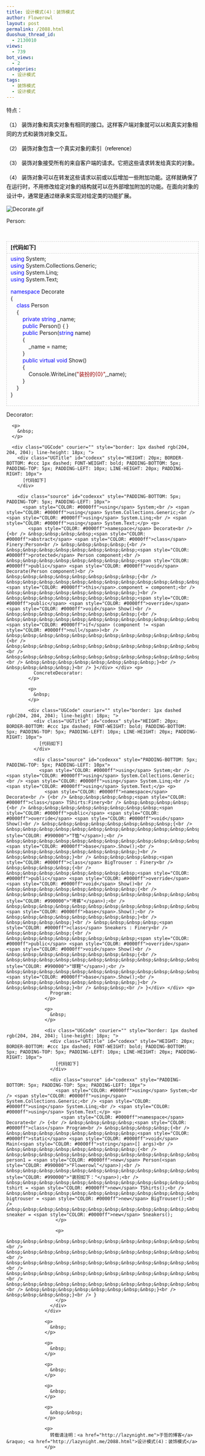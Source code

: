 ```yaml
---
title: 设计模式(4)：装饰模式
author: Flowerowl
layout: post
permalink: /2088.html
duoshuo_thread_id:
  - 2130010
views:
  - 739
bot_views:
  - 2
categories:
  - 设计模式
tags:
  - 装饰模式
  - 设计模式
---
```

特点： <span style="color: rgb(0, 0, 0); font-family: arial, 宋体, sans-serif; line-height: 24px; ">　</span>

<span style="color: rgb(0, 0, 0); font-family: arial, 宋体, sans-serif; line-height: 24px; ">（1） 装饰对象和真实对象有相同的接口。这样客户端对象就可以以和真实对象相同的方式和装饰对象交互。</span>

<span style="color: rgb(0, 0, 0); font-family: arial, 宋体, sans-serif; line-height: 24px; ">（2） 装饰对象包含一个真实对象的索引（reference）</span>

<span style="color: rgb(0, 0, 0); font-family: arial, 宋体, sans-serif; line-height: 24px; ">（3） 装饰对象接受所有的来自客户端的请求。它把这些请求转发给真实的对象。</span>

<span style="color: rgb(0, 0, 0); font-family: arial, 宋体, sans-serif; line-height: 24px; ">（4） 装饰对象可以在转发这些请求以前或以后增加一些附加功能。这样就确保了在运行时，不用修改给定对象的结构就可以在外部增加附加的功能。在面向对象的设计中，通常是通过继承来实现对给定类的功能扩展。</span>

![Decorate.gif][1]

Person:

&nbsp;

<div class="UGCode" courier="" style="border: 1px dashed rgb(204, 204, 204); line-height: 18px; ">
  <div class="UGTitle" id="codexx" style="HEIGHT: 20px; BORDER-BOTTOM: #ccc 1px dashed; FONT-WEIGHT: bold; PADDING-BOTTOM: 5px; PADDING-TOP: 5px; PADDING-LEFT: 10px; LINE-HEIGHT: 20px; PADDING-RIGHT: 10px">
    [代码如下]
  </div>
  
  <div class="source" id="codexxx" style="PADDING-BOTTOM: 5px; PADDING-TOP: 5px; PADDING-LEFT: 10px">
    <span style="COLOR: #0000ff">using</span> System;<br /> <span style="COLOR: #0000ff">using</span> System.Collections.Generic;<br /> <span style="COLOR: #0000ff">using</span> System.Linq;<br /> <span style="COLOR: #0000ff">using</span> System.Text;</p> <p>
      <span style="COLOR: #0000ff">namespace</span> Decorate<br /> {<br /> &nbsp;&nbsp;&nbsp;&nbsp;<span style="COLOR: #0000ff">class</span> Person<br /> &nbsp;&nbsp;&nbsp;&nbsp;{<br /> &nbsp;&nbsp;&nbsp;&nbsp;&nbsp;&nbsp;&nbsp;&nbsp;<span style="COLOR: #0000ff">private</span> <span style="COLOR: #0000ff">string</span> _name;<br /> &nbsp;&nbsp;&nbsp;&nbsp;&nbsp;&nbsp;&nbsp;&nbsp;<span style="COLOR: #0000ff">public</span> Person() { }<br /> &nbsp;&nbsp;&nbsp;&nbsp;&nbsp;&nbsp;&nbsp;&nbsp;<span style="COLOR: #0000ff">public</span> Person(<span style="COLOR: #0000ff">string</span> name)<br /> &nbsp;&nbsp;&nbsp;&nbsp;&nbsp;&nbsp;&nbsp;&nbsp;{<br /> &nbsp;&nbsp;&nbsp;&nbsp;&nbsp;&nbsp;&nbsp;&nbsp;&nbsp;&nbsp;&nbsp;&nbsp;_name = name;<br /> &nbsp;&nbsp;&nbsp;&nbsp;&nbsp;&nbsp;&nbsp;&nbsp;}<br /> &nbsp;&nbsp;&nbsp;&nbsp;&nbsp;&nbsp;&nbsp;&nbsp;<span style="COLOR: #0000ff">public</span> <span style="COLOR: #0000ff">virtual</span> <span style="COLOR: #0000ff">void</span> Show()<br /> &nbsp;&nbsp;&nbsp;&nbsp;&nbsp;&nbsp;&nbsp;&nbsp;{<br /> &nbsp;&nbsp;&nbsp;&nbsp;&nbsp;&nbsp;&nbsp;&nbsp;&nbsp;&nbsp;&nbsp;&nbsp;Console.WriteLine(<span style="COLOR: #990000">"装扮的{0}"</span>,_name);<br /> &nbsp;&nbsp;&nbsp;&nbsp;&nbsp;&nbsp;&nbsp;&nbsp;}<br /> &nbsp;&nbsp;&nbsp;&nbsp;}<br /> }</div> </div> <p>
        Decorator:
      </p>
      
      <p>
        &nbsp;
      </p>
      
      <div class="UGCode" courier="" style="border: 1px dashed rgb(204, 204, 204); line-height: 18px; ">
        <div class="UGTitle" id="codexx" style="HEIGHT: 20px; BORDER-BOTTOM: #ccc 1px dashed; FONT-WEIGHT: bold; PADDING-BOTTOM: 5px; PADDING-TOP: 5px; PADDING-LEFT: 10px; LINE-HEIGHT: 20px; PADDING-RIGHT: 10px">
          [代码如下]
        </div>
        
        <div class="source" id="codexxx" style="PADDING-BOTTOM: 5px; PADDING-TOP: 5px; PADDING-LEFT: 10px">
          <span style="COLOR: #0000ff">using</span> System;<br /> <span style="COLOR: #0000ff">using</span> System.Collections.Generic;<br /> <span style="COLOR: #0000ff">using</span> System.Linq;<br /> <span style="COLOR: #0000ff">using</span> System.Text;</p> <p>
            <span style="COLOR: #0000ff">namespace</span> Decorate<br /> {<br /> &nbsp;&nbsp;&nbsp;&nbsp;<span style="COLOR: #0000ff">abstract</span> <span style="COLOR: #0000ff">class</span> Finery:Person<br /> &nbsp;&nbsp;&nbsp;&nbsp;{<br /> &nbsp;&nbsp;&nbsp;&nbsp;&nbsp;&nbsp;&nbsp;&nbsp;<span style="COLOR: #0000ff">protected</span> Person component;<br /> &nbsp;&nbsp;&nbsp;&nbsp;&nbsp;&nbsp;&nbsp;&nbsp;<span style="COLOR: #0000ff">public</span> <span style="COLOR: #0000ff">void</span> Decorate(Person component)<br /> &nbsp;&nbsp;&nbsp;&nbsp;&nbsp;&nbsp;&nbsp;&nbsp;{<br /> &nbsp;&nbsp;&nbsp;&nbsp;&nbsp;&nbsp;&nbsp;&nbsp;&nbsp;&nbsp;&nbsp;&nbsp;<span style="COLOR: #0000ff">this</span>.component = component;<br /> &nbsp;&nbsp;&nbsp;&nbsp;&nbsp;&nbsp;&nbsp;&nbsp;}<br /> &nbsp;&nbsp;&nbsp;&nbsp;&nbsp;&nbsp;&nbsp;&nbsp;<span style="COLOR: #0000ff">public</span> <span style="COLOR: #0000ff">override</span> <span style="COLOR: #0000ff">void</span> Show()<br /> &nbsp;&nbsp;&nbsp;&nbsp;&nbsp;&nbsp;&nbsp;&nbsp;{<br /> &nbsp;&nbsp;&nbsp;&nbsp;&nbsp;&nbsp;&nbsp;&nbsp;&nbsp;&nbsp;&nbsp;&nbsp;<span style="COLOR: #0000ff">if</span> (component != <span style="COLOR: #0000ff">null</span>)<br /> &nbsp;&nbsp;&nbsp;&nbsp;&nbsp;&nbsp;&nbsp;&nbsp;&nbsp;&nbsp;&nbsp;&nbsp;{<br /> &nbsp;&nbsp;&nbsp;&nbsp;&nbsp;&nbsp;&nbsp;&nbsp;&nbsp;&nbsp;&nbsp;&nbsp;&nbsp;&nbsp;&nbsp;&nbsp;component.Show();<br /> &nbsp;&nbsp;&nbsp;&nbsp;&nbsp;&nbsp;&nbsp;&nbsp;&nbsp;&nbsp;&nbsp;&nbsp;}<br /> &nbsp;&nbsp;&nbsp;&nbsp;&nbsp;&nbsp;&nbsp;&nbsp;}<br /> &nbsp;&nbsp;&nbsp;&nbsp;}<br /> }</div> </div> <p>
              ConcreteDecorator:
            </p>
            
            <p>
              &nbsp;
            </p>
            
            <div class="UGCode" courier="" style="border: 1px dashed rgb(204, 204, 204); line-height: 18px; ">
              <div class="UGTitle" id="codexx" style="HEIGHT: 20px; BORDER-BOTTOM: #ccc 1px dashed; FONT-WEIGHT: bold; PADDING-BOTTOM: 5px; PADDING-TOP: 5px; PADDING-LEFT: 10px; LINE-HEIGHT: 20px; PADDING-RIGHT: 10px">
                [代码如下]
              </div>
              
              <div class="source" id="codexxx" style="PADDING-BOTTOM: 5px; PADDING-TOP: 5px; PADDING-LEFT: 10px">
                <span style="COLOR: #0000ff">using</span> System;<br /> <span style="COLOR: #0000ff">using</span> System.Collections.Generic;<br /> <span style="COLOR: #0000ff">using</span> System.Linq;<br /> <span style="COLOR: #0000ff">using</span> System.Text;</p> <p>
                  <span style="COLOR: #0000ff">namespace</span> Decorate<br /> {<br /> &nbsp;&nbsp;&nbsp;&nbsp;<span style="COLOR: #0000ff">class</span> TShirts:Finery<br /> &nbsp;&nbsp;&nbsp;&nbsp;{<br /> &nbsp;&nbsp;&nbsp;&nbsp;&nbsp;&nbsp;&nbsp;&nbsp;<span style="COLOR: #0000ff">public</span> <span style="COLOR: #0000ff">override</span> <span style="COLOR: #0000ff">void</span> Show()<br /> &nbsp;&nbsp;&nbsp;&nbsp;&nbsp;&nbsp;&nbsp;&nbsp;{<br /> &nbsp;&nbsp;&nbsp;&nbsp;&nbsp;&nbsp;&nbsp;&nbsp;&nbsp;&nbsp;&nbsp;&nbsp;Console.WriteLine(<span style="COLOR: #990000">"T恤"</span>);<br /> &nbsp;&nbsp;&nbsp;&nbsp;&nbsp;&nbsp;&nbsp;&nbsp;&nbsp;&nbsp;&nbsp;&nbsp;<span style="COLOR: #0000ff">base</span>.Show();<br /> &nbsp;&nbsp;&nbsp;&nbsp;&nbsp;&nbsp;&nbsp;&nbsp;}<br /> &nbsp;&nbsp;&nbsp;&nbsp;}<br /> &nbsp;&nbsp;&nbsp;&nbsp;<span style="COLOR: #0000ff">class</span> BigTrouser : Finery<br /> &nbsp;&nbsp;&nbsp;&nbsp;{<br /> &nbsp;&nbsp;&nbsp;&nbsp;&nbsp;&nbsp;&nbsp;&nbsp;<span style="COLOR: #0000ff">public</span> <span style="COLOR: #0000ff">override</span> <span style="COLOR: #0000ff">void</span> Show()<br /> &nbsp;&nbsp;&nbsp;&nbsp;&nbsp;&nbsp;&nbsp;&nbsp;{<br /> &nbsp;&nbsp;&nbsp;&nbsp;&nbsp;&nbsp;&nbsp;&nbsp;&nbsp;&nbsp;&nbsp;&nbsp;Console.WriteLine(<span style="COLOR: #990000">"垮裤"</span>);<br /> &nbsp;&nbsp;&nbsp;&nbsp;&nbsp;&nbsp;&nbsp;&nbsp;&nbsp;&nbsp;&nbsp;&nbsp;<span style="COLOR: #0000ff">base</span>.Show();<br /> &nbsp;&nbsp;&nbsp;&nbsp;&nbsp;&nbsp;&nbsp;&nbsp;}<br /> &nbsp;&nbsp;&nbsp;&nbsp;}<br /> &nbsp;&nbsp;&nbsp;&nbsp;<span style="COLOR: #0000ff">class</span> Sneakers : Finery<br /> &nbsp;&nbsp;&nbsp;&nbsp;{<br /> &nbsp;&nbsp;&nbsp;&nbsp;&nbsp;&nbsp;&nbsp;&nbsp;<span style="COLOR: #0000ff">public</span> <span style="COLOR: #0000ff">override</span> <span style="COLOR: #0000ff">void</span> Show()<br /> &nbsp;&nbsp;&nbsp;&nbsp;&nbsp;&nbsp;&nbsp;&nbsp;{<br /> &nbsp;&nbsp;&nbsp;&nbsp;&nbsp;&nbsp;&nbsp;&nbsp;&nbsp;&nbsp;&nbsp;&nbsp;Console.WriteLine(<span style="COLOR: #990000">"球鞋"</span>);<br /> &nbsp;&nbsp;&nbsp;&nbsp;&nbsp;&nbsp;&nbsp;&nbsp;&nbsp;&nbsp;&nbsp;&nbsp;<span style="COLOR: #0000ff">base</span>.Show();<br /> &nbsp;&nbsp;&nbsp;&nbsp;&nbsp;&nbsp;&nbsp;&nbsp;}<br /> &nbsp;&nbsp;&nbsp;&nbsp;}<br /> &nbsp;&nbsp;<br /> }</div> </div> <p>
                    Program:
                  </p>
                  
                  <p>
                    &nbsp;
                  </p>
                  
                  <div class="UGCode" courier="" style="border: 1px dashed rgb(204, 204, 204); line-height: 18px; ">
                    <div class="UGTitle" id="codexx" style="HEIGHT: 20px; BORDER-BOTTOM: #ccc 1px dashed; FONT-WEIGHT: bold; PADDING-BOTTOM: 5px; PADDING-TOP: 5px; PADDING-LEFT: 10px; LINE-HEIGHT: 20px; PADDING-RIGHT: 10px">
                      [代码如下]
                    </div>
                    
                    <div class="source" id="codexxx" style="PADDING-BOTTOM: 5px; PADDING-TOP: 5px; PADDING-LEFT: 10px">
                      <span style="COLOR: #0000ff">using</span> System;<br /> <span style="COLOR: #0000ff">using</span> System.Collections.Generic;<br /> <span style="COLOR: #0000ff">using</span> System.Linq;<br /> <span style="COLOR: #0000ff">using</span> System.Text;</p> <p>
                        <span style="COLOR: #0000ff">namespace</span> Decorate<br /> {<br /> &nbsp;&nbsp;&nbsp;&nbsp;<span style="COLOR: #0000ff">class</span> Program<br /> &nbsp;&nbsp;&nbsp;&nbsp;{<br /> &nbsp;&nbsp;&nbsp;&nbsp;&nbsp;&nbsp;&nbsp;&nbsp;<span style="COLOR: #0000ff">static</span> <span style="COLOR: #0000ff">void</span> Main(<span style="COLOR: #0000ff">string</span>[] args)<br /> &nbsp;&nbsp;&nbsp;&nbsp;&nbsp;&nbsp;&nbsp;&nbsp;{<br /> &nbsp;&nbsp;&nbsp;&nbsp;&nbsp;&nbsp;&nbsp;&nbsp;&nbsp;&nbsp;&nbsp;&nbsp;Person person1 = <span style="COLOR: #0000ff">new</span> Person(<span style="COLOR: #990000">"Flowerowl"</span>);<br /> &nbsp;&nbsp;&nbsp;&nbsp;&nbsp;&nbsp;&nbsp;&nbsp;&nbsp;&nbsp;&nbsp;&nbsp;Console.WriteLine(<span style="COLOR: #990000">"装扮如下："</span>);<br /> &nbsp;&nbsp;&nbsp;&nbsp;&nbsp;&nbsp;&nbsp;&nbsp;&nbsp;&nbsp;&nbsp;&nbsp;TShirts tshirt = <span style="COLOR: #0000ff">new</span> TShirts();<br /> &nbsp;&nbsp;&nbsp;&nbsp;&nbsp;&nbsp;&nbsp;&nbsp;&nbsp;&nbsp;&nbsp;&nbsp;BigTrouser bigtrouser = <span style="COLOR: #0000ff">new</span> BigTrouser();<br /> &nbsp;&nbsp;&nbsp;&nbsp;&nbsp;&nbsp;&nbsp;&nbsp;&nbsp;&nbsp;&nbsp;&nbsp;Sneakers sneaker = <span style="COLOR: #0000ff">new</span> Sneakers();
                      </p>
                      
                      <p>
                        &nbsp;&nbsp;&nbsp;&nbsp;&nbsp;&nbsp;&nbsp;&nbsp;&nbsp;&nbsp;&nbsp;&nbsp;tshirt.Decorate(person1);<br /> &nbsp;&nbsp;&nbsp;&nbsp;&nbsp;&nbsp;&nbsp;&nbsp;&nbsp;&nbsp;&nbsp;&nbsp;bigtrouser.Decorate(tshirt);<br /> &nbsp;&nbsp;&nbsp;&nbsp;&nbsp;&nbsp;&nbsp;&nbsp;&nbsp;&nbsp;&nbsp;&nbsp;sneaker.Decorate(bigtrouser);<br /> &nbsp;&nbsp;&nbsp;&nbsp;&nbsp;&nbsp;&nbsp;&nbsp;&nbsp;&nbsp;&nbsp;&nbsp;sneaker.Show();<br /> &nbsp;&nbsp;&nbsp;&nbsp;&nbsp;&nbsp;&nbsp;&nbsp;&nbsp;&nbsp;&nbsp;&nbsp;<br /> &nbsp;&nbsp;&nbsp;&nbsp;&nbsp;&nbsp;&nbsp;&nbsp;}<br /> &nbsp;&nbsp;&nbsp;&nbsp;}<br /> }
                      </p>
                    </div>
                  </div>
                  
                  <p>
                    &nbsp;
                  </p>
                  
                  <p>
                    &nbsp;
                  </p>
                  
                  <p>
                    &nbsp;
                  </p>
                  
                  <p>
                    &nbsp;
                  </p>
                  
                  <p>
                    &nbsp;&nbsp;
                  </p>
                  
                  <p>
                    转载请注明：<a href="http://lazynight.me">于哲的博客</a> &raquo; <a href="http://lazynight.me/2088.html">设计模式(4)：装饰模式</a>
                  </p>

 [1]: http://lazynight.me/wp-content/uploads/2012/05/3246321439.gif